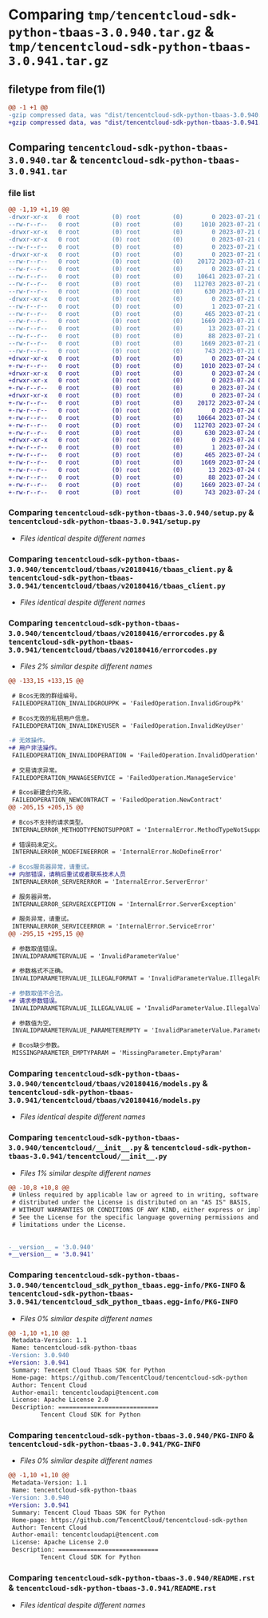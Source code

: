 # Comparing `tmp/tencentcloud-sdk-python-tbaas-3.0.940.tar.gz` & `tmp/tencentcloud-sdk-python-tbaas-3.0.941.tar.gz`

## filetype from file(1)

```diff
@@ -1 +1 @@
-gzip compressed data, was "dist/tencentcloud-sdk-python-tbaas-3.0.940.tar", last modified: Fri Jul 21 00:49:43 2023, max compression
+gzip compressed data, was "dist/tencentcloud-sdk-python-tbaas-3.0.941.tar", last modified: Mon Jul 24 00:44:00 2023, max compression
```

## Comparing `tencentcloud-sdk-python-tbaas-3.0.940.tar` & `tencentcloud-sdk-python-tbaas-3.0.941.tar`

### file list

```diff
@@ -1,19 +1,19 @@
-drwxr-xr-x   0 root         (0) root         (0)        0 2023-07-21 00:49:43.000000 tencentcloud-sdk-python-tbaas-3.0.940/
--rw-r--r--   0 root         (0) root         (0)     1010 2023-07-21 00:49:43.000000 tencentcloud-sdk-python-tbaas-3.0.940/setup.py
-drwxr-xr-x   0 root         (0) root         (0)        0 2023-07-21 00:49:43.000000 tencentcloud-sdk-python-tbaas-3.0.940/tencentcloud/
-drwxr-xr-x   0 root         (0) root         (0)        0 2023-07-21 00:49:43.000000 tencentcloud-sdk-python-tbaas-3.0.940/tencentcloud/tbaas/
--rw-r--r--   0 root         (0) root         (0)        0 2023-07-21 00:49:43.000000 tencentcloud-sdk-python-tbaas-3.0.940/tencentcloud/tbaas/__init__.py
-drwxr-xr-x   0 root         (0) root         (0)        0 2023-07-21 00:49:43.000000 tencentcloud-sdk-python-tbaas-3.0.940/tencentcloud/tbaas/v20180416/
--rw-r--r--   0 root         (0) root         (0)    20172 2023-07-21 00:49:43.000000 tencentcloud-sdk-python-tbaas-3.0.940/tencentcloud/tbaas/v20180416/tbaas_client.py
--rw-r--r--   0 root         (0) root         (0)        0 2023-07-21 00:49:43.000000 tencentcloud-sdk-python-tbaas-3.0.940/tencentcloud/tbaas/v20180416/__init__.py
--rw-r--r--   0 root         (0) root         (0)    10641 2023-07-21 00:49:43.000000 tencentcloud-sdk-python-tbaas-3.0.940/tencentcloud/tbaas/v20180416/errorcodes.py
--rw-r--r--   0 root         (0) root         (0)   112703 2023-07-21 00:49:43.000000 tencentcloud-sdk-python-tbaas-3.0.940/tencentcloud/tbaas/v20180416/models.py
--rw-r--r--   0 root         (0) root         (0)      630 2023-07-21 00:49:43.000000 tencentcloud-sdk-python-tbaas-3.0.940/tencentcloud/__init__.py
-drwxr-xr-x   0 root         (0) root         (0)        0 2023-07-21 00:49:43.000000 tencentcloud-sdk-python-tbaas-3.0.940/tencentcloud_sdk_python_tbaas.egg-info/
--rw-r--r--   0 root         (0) root         (0)        1 2023-07-21 00:49:43.000000 tencentcloud-sdk-python-tbaas-3.0.940/tencentcloud_sdk_python_tbaas.egg-info/dependency_links.txt
--rw-r--r--   0 root         (0) root         (0)      465 2023-07-21 00:49:43.000000 tencentcloud-sdk-python-tbaas-3.0.940/tencentcloud_sdk_python_tbaas.egg-info/SOURCES.txt
--rw-r--r--   0 root         (0) root         (0)     1669 2023-07-21 00:49:43.000000 tencentcloud-sdk-python-tbaas-3.0.940/tencentcloud_sdk_python_tbaas.egg-info/PKG-INFO
--rw-r--r--   0 root         (0) root         (0)       13 2023-07-21 00:49:43.000000 tencentcloud-sdk-python-tbaas-3.0.940/tencentcloud_sdk_python_tbaas.egg-info/top_level.txt
--rw-r--r--   0 root         (0) root         (0)       88 2023-07-21 00:49:43.000000 tencentcloud-sdk-python-tbaas-3.0.940/setup.cfg
--rw-r--r--   0 root         (0) root         (0)     1669 2023-07-21 00:49:43.000000 tencentcloud-sdk-python-tbaas-3.0.940/PKG-INFO
--rw-r--r--   0 root         (0) root         (0)      743 2023-07-21 00:49:43.000000 tencentcloud-sdk-python-tbaas-3.0.940/README.rst
+drwxr-xr-x   0 root         (0) root         (0)        0 2023-07-24 00:44:00.000000 tencentcloud-sdk-python-tbaas-3.0.941/
+-rw-r--r--   0 root         (0) root         (0)     1010 2023-07-24 00:44:00.000000 tencentcloud-sdk-python-tbaas-3.0.941/setup.py
+drwxr-xr-x   0 root         (0) root         (0)        0 2023-07-24 00:44:00.000000 tencentcloud-sdk-python-tbaas-3.0.941/tencentcloud/
+drwxr-xr-x   0 root         (0) root         (0)        0 2023-07-24 00:44:00.000000 tencentcloud-sdk-python-tbaas-3.0.941/tencentcloud/tbaas/
+-rw-r--r--   0 root         (0) root         (0)        0 2023-07-24 00:44:00.000000 tencentcloud-sdk-python-tbaas-3.0.941/tencentcloud/tbaas/__init__.py
+drwxr-xr-x   0 root         (0) root         (0)        0 2023-07-24 00:44:00.000000 tencentcloud-sdk-python-tbaas-3.0.941/tencentcloud/tbaas/v20180416/
+-rw-r--r--   0 root         (0) root         (0)    20172 2023-07-24 00:44:00.000000 tencentcloud-sdk-python-tbaas-3.0.941/tencentcloud/tbaas/v20180416/tbaas_client.py
+-rw-r--r--   0 root         (0) root         (0)        0 2023-07-24 00:44:00.000000 tencentcloud-sdk-python-tbaas-3.0.941/tencentcloud/tbaas/v20180416/__init__.py
+-rw-r--r--   0 root         (0) root         (0)    10664 2023-07-24 00:44:00.000000 tencentcloud-sdk-python-tbaas-3.0.941/tencentcloud/tbaas/v20180416/errorcodes.py
+-rw-r--r--   0 root         (0) root         (0)   112703 2023-07-24 00:44:00.000000 tencentcloud-sdk-python-tbaas-3.0.941/tencentcloud/tbaas/v20180416/models.py
+-rw-r--r--   0 root         (0) root         (0)      630 2023-07-24 00:44:00.000000 tencentcloud-sdk-python-tbaas-3.0.941/tencentcloud/__init__.py
+drwxr-xr-x   0 root         (0) root         (0)        0 2023-07-24 00:44:00.000000 tencentcloud-sdk-python-tbaas-3.0.941/tencentcloud_sdk_python_tbaas.egg-info/
+-rw-r--r--   0 root         (0) root         (0)        1 2023-07-24 00:44:00.000000 tencentcloud-sdk-python-tbaas-3.0.941/tencentcloud_sdk_python_tbaas.egg-info/dependency_links.txt
+-rw-r--r--   0 root         (0) root         (0)      465 2023-07-24 00:44:00.000000 tencentcloud-sdk-python-tbaas-3.0.941/tencentcloud_sdk_python_tbaas.egg-info/SOURCES.txt
+-rw-r--r--   0 root         (0) root         (0)     1669 2023-07-24 00:44:00.000000 tencentcloud-sdk-python-tbaas-3.0.941/tencentcloud_sdk_python_tbaas.egg-info/PKG-INFO
+-rw-r--r--   0 root         (0) root         (0)       13 2023-07-24 00:44:00.000000 tencentcloud-sdk-python-tbaas-3.0.941/tencentcloud_sdk_python_tbaas.egg-info/top_level.txt
+-rw-r--r--   0 root         (0) root         (0)       88 2023-07-24 00:44:00.000000 tencentcloud-sdk-python-tbaas-3.0.941/setup.cfg
+-rw-r--r--   0 root         (0) root         (0)     1669 2023-07-24 00:44:00.000000 tencentcloud-sdk-python-tbaas-3.0.941/PKG-INFO
+-rw-r--r--   0 root         (0) root         (0)      743 2023-07-24 00:44:00.000000 tencentcloud-sdk-python-tbaas-3.0.941/README.rst
```

### Comparing `tencentcloud-sdk-python-tbaas-3.0.940/setup.py` & `tencentcloud-sdk-python-tbaas-3.0.941/setup.py`

 * *Files identical despite different names*

### Comparing `tencentcloud-sdk-python-tbaas-3.0.940/tencentcloud/tbaas/v20180416/tbaas_client.py` & `tencentcloud-sdk-python-tbaas-3.0.941/tencentcloud/tbaas/v20180416/tbaas_client.py`

 * *Files identical despite different names*

### Comparing `tencentcloud-sdk-python-tbaas-3.0.940/tencentcloud/tbaas/v20180416/errorcodes.py` & `tencentcloud-sdk-python-tbaas-3.0.941/tencentcloud/tbaas/v20180416/errorcodes.py`

 * *Files 2% similar despite different names*

```diff
@@ -133,15 +133,15 @@
 
 # Bcos无效的群组编号。
 FAILEDOPERATION_INVALIDGROUPPK = 'FailedOperation.InvalidGroupPk'
 
 # Bcos无效的私钥用户信息。
 FAILEDOPERATION_INVALIDKEYUSER = 'FailedOperation.InvalidKeyUser'
 
-# 无效操作。
+# 用户非法操作。
 FAILEDOPERATION_INVALIDOPERATION = 'FailedOperation.InvalidOperation'
 
 # 交易请求异常。
 FAILEDOPERATION_MANAGESERVICE = 'FailedOperation.ManageService'
 
 # Bcos新建合约失败。
 FAILEDOPERATION_NEWCONTRACT = 'FailedOperation.NewContract'
@@ -205,15 +205,15 @@
 
 # Bcos不支持的请求类型。
 INTERNALERROR_METHODTYPENOTSUPPORT = 'InternalError.MethodTypeNotSupport'
 
 # 错误码未定义。
 INTERNALERROR_NODEFINEERROR = 'InternalError.NoDefineError'
 
-# Bcos服务器异常，请重试。
+# 内部错误，请稍后重试或者联系技术人员
 INTERNALERROR_SERVERERROR = 'InternalError.ServerError'
 
 # 服务器异常。
 INTERNALERROR_SERVEREXCEPTION = 'InternalError.ServerException'
 
 # 服务异常，请重试。
 INTERNALERROR_SERVICEERROR = 'InternalError.ServiceError'
@@ -295,15 +295,15 @@
 
 # 参数取值错误。
 INVALIDPARAMETERVALUE = 'InvalidParameterValue'
 
 # 参数格式不正确。
 INVALIDPARAMETERVALUE_ILLEGALFORMAT = 'InvalidParameterValue.IllegalFormat'
 
-# 参数取值不合法。
+# 请求参数错误。
 INVALIDPARAMETERVALUE_ILLEGALVALUE = 'InvalidParameterValue.IllegalValue'
 
 # 参数值为空。
 INVALIDPARAMETERVALUE_PARAMETEREMPTY = 'InvalidParameterValue.ParameterEmpty'
 
 # Bcos缺少参数。
 MISSINGPARAMETER_EMPTYPARAM = 'MissingParameter.EmptyParam'
```

### Comparing `tencentcloud-sdk-python-tbaas-3.0.940/tencentcloud/tbaas/v20180416/models.py` & `tencentcloud-sdk-python-tbaas-3.0.941/tencentcloud/tbaas/v20180416/models.py`

 * *Files identical despite different names*

### Comparing `tencentcloud-sdk-python-tbaas-3.0.940/tencentcloud/__init__.py` & `tencentcloud-sdk-python-tbaas-3.0.941/tencentcloud/__init__.py`

 * *Files 1% similar despite different names*

```diff
@@ -10,8 +10,8 @@
 # Unless required by applicable law or agreed to in writing, software
 # distributed under the License is distributed on an "AS IS" BASIS,
 # WITHOUT WARRANTIES OR CONDITIONS OF ANY KIND, either express or implied.
 # See the License for the specific language governing permissions and
 # limitations under the License.
 
 
-__version__ = '3.0.940'
+__version__ = '3.0.941'
```

### Comparing `tencentcloud-sdk-python-tbaas-3.0.940/tencentcloud_sdk_python_tbaas.egg-info/PKG-INFO` & `tencentcloud-sdk-python-tbaas-3.0.941/tencentcloud_sdk_python_tbaas.egg-info/PKG-INFO`

 * *Files 0% similar despite different names*

```diff
@@ -1,10 +1,10 @@
 Metadata-Version: 1.1
 Name: tencentcloud-sdk-python-tbaas
-Version: 3.0.940
+Version: 3.0.941
 Summary: Tencent Cloud Tbaas SDK for Python
 Home-page: https://github.com/TencentCloud/tencentcloud-sdk-python
 Author: Tencent Cloud
 Author-email: tencentcloudapi@tencent.com
 License: Apache License 2.0
 Description: ============================
         Tencent Cloud SDK for Python
```

### Comparing `tencentcloud-sdk-python-tbaas-3.0.940/PKG-INFO` & `tencentcloud-sdk-python-tbaas-3.0.941/PKG-INFO`

 * *Files 0% similar despite different names*

```diff
@@ -1,10 +1,10 @@
 Metadata-Version: 1.1
 Name: tencentcloud-sdk-python-tbaas
-Version: 3.0.940
+Version: 3.0.941
 Summary: Tencent Cloud Tbaas SDK for Python
 Home-page: https://github.com/TencentCloud/tencentcloud-sdk-python
 Author: Tencent Cloud
 Author-email: tencentcloudapi@tencent.com
 License: Apache License 2.0
 Description: ============================
         Tencent Cloud SDK for Python
```

### Comparing `tencentcloud-sdk-python-tbaas-3.0.940/README.rst` & `tencentcloud-sdk-python-tbaas-3.0.941/README.rst`

 * *Files identical despite different names*

